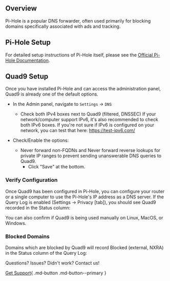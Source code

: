 ## Overview

Pi-Hole is a popular DNS forwarder, often used primarily for blocking domains specifically associated with ads and tracking.

## Pi-Hole Setup

For detailed setup instructions of Pi-Hole itself, please see the [Official Pi-Hole Documentation](https://docs.pi-hole.net/).

## Quad9 Setup

Once you have installed Pi-Hole and can access the administration panel, Quad9 is already one of the default options.

* In the Admin panel, navigate to `Settings` -> `DNS`
    * Check both IPv4 boxes next to Quad9 (filtered, DNSSEC)
If your network/computer support IPv6, it's also recommended to check both IPv6 boxes. If you're not sure if IPv6 is configured on your network, you can test that here: https://test-ipv6.com/

* Check/Enable the options:
    * Never forward non-FQDNs and Never forward reverse lookups for private IP ranges to prevent sending unanswerable DNS queries to Quad9.
        * Click "Save" at the bottom.

### Verify Configuration

Once Quad9 has been configured in Pi-Hole, you can configure your router or a single computer to use the Pi-Hole's IP address as a DNS server. If the Query Log is enabled (Settings -> Privacy [tab]), you should see Quad9 recorded in the Status column:

You can also confirm if Quad9 is being used manually on Linux, MacOS, or Windows.

### Blocked Domains

Domains which are blocked by Quad9 will record Blocked (external, NXRA) in the Status column of the Query Log:

Questions? Issues? Didn't work? Contact us!

[Get Support](https://quad9.net/support/contact){ .md-button .md-button--primary }
